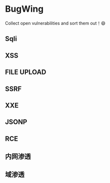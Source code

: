# BugWing
Collect open vulnerabilities and sort them out！😄


## Sqli
## XSS
## FILE UPLOAD
## SSRF
## XXE
## JSONP
## RCE
## 内网渗透
## 域渗透
